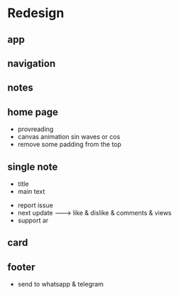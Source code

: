 # **Redesign**

## app

<!-- - change the size of the container -->

## navigation

<!-- - set a container expand to full width -->
<!-- - position fixed -->
<!-- - blur 10px -->
<!-- - theme toggle button -->
<!-- - change every text bg to the new values -->
<!-- - loading postioning -->
<!-- - make a lighter color in tailwind -->
<!-- - close mobile nav on click of a link button -->

## notes

<!-- - for active category set a different color -->

## home page

<!-- - one section -->
- provreading
- canvas animation sin waves or cos
- remove some padding from the top
<!-- - change colors theme -->

## single note

<!-- - without images -->
- title
- main text
<!-- - display inside a card -->
- report issue
- next update ---> like & dislike & comments & views
- support ar

## card

<!-- - make the card component reusable -->

## footer

- send to whatsapp & telegram
